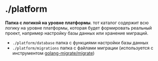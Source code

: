 # ./platform

**Папка с логикой на уровне платформы**. тот каталог содержит всю логику на уровне платформы, которая будет формировать реальный проект, например настройку базы данных или хранение миграций.

- `./platform/database` папка с функциями настройки базы данных
- `./platform/migrations` папка с файлами миграции (используется с инструментом [golang-migrate/migrate](https://github.com/golang-migrate/migrate))